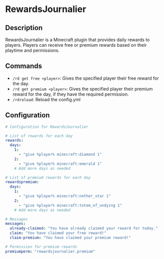 # RewardsJournalier

## Description
RewardsJournalier is a Minecraft plugin that provides daily rewards to players. Players can receive free or premium rewards based on their playtime and permissions.

## Commands
- `/rd get free <player>`: Gives the specified player their free reward for the day.
- `/rd get premium <player>`: Gives the specified player their premium reward for the day, if they have the required permission.
- `/rdreload`: Reload the config.yml

## Configuration

```yaml
# Configuration for RewardsJournalier

# List of rewards for each day
rewards:
  days:
    1:
      - "give %player% minecraft:diamond 1"
    2:
      - "give %player% minecraft:emerald 1"
    # Add more days as needed

# List of premium rewards for each day
rewardspremium:
  days:
    1:
      - "give %player% minecraft:nether_star 1"
    2:
      - "give %player% minecraft:totem_of_undying 1"
    # Add more days as needed

# Messages
messages:
  already-claimed: "You have already claimed your reward for today."
  claim: "You have claimed your free reward!"
  claim-premium: "You have claimed your premium reward!"

# Permission for premium rewards
premiumperm: "rewardsjournalier.premium"
